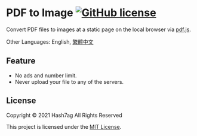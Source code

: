 # PDF to Image [![GitHub license](https://img.shields.io/github/license/Hash7ag/pdf2img?style=flat-square)](https://github.com/Hash7ag/pdf2img/blob/main/LICENSE)

Convert PDF files to images at a static page on the local browser via [pdf.js](https://github.com/mozilla/pdf.js).

Other Languages: English, [繁體中文](README.zh-tw.md)

## Feature
- No ads and number limit.
- Never upload your file to any of the servers.

## License
Copyright © 2021 Hash7ag All Rights Reserved

This project is licensed under the [MIT License](LICENSE).